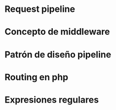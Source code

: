 # Request pipeline
# Concepto de middleware
# Patrón de diseño pipeline
# Routing en php
# Expresiones regulares



